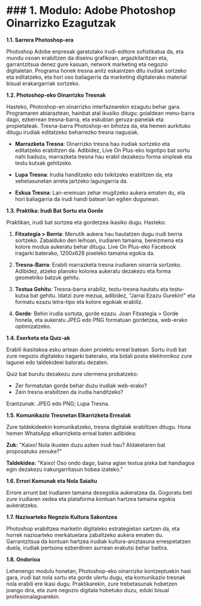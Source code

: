 # ### 1. Modulo: Adobe Photoshop Oinarrizko Ezagutzak

**1.1. Sarrera Photoshop-era**

Photoshop Adobe enpresak garatutako irudi-editore sofistikatua da, eta mundu osoan erabiltzen da diseinu grafikoan, argazkilaritzan eta, garrantzitsua denez gure kasuan, network marketing eta negozio digitaletan. Programa honek tresna anitz eskaintzen ditu irudiak sortzeko eta editatzeko, eta hori oso baliagarria da marketing digitalerako material bisual erakargarriak sortzeko.

**1.2. Photoshop-eko Oinarrizko Tresnak**

Hasteko, Photoshop-en oinarrizko interfazearekin ezagutu behar gara. Programaren abiaraztean, hainbat atal ikusiko ditugu: goialdean menu-barra dago, ezkerrean tresna-barra, eta eskubian geruza-panelak eta propietateak. Tresna-barra Photoshop-en bihotza da, eta hemen aurkituko ditugu irudiak editatzeko beharrezko tresna nagusiak.

- **Marrazketa Tresna**: Oinarrizko tresna hau irudiak sortzeko eta editatzeko erabiltzen da. Adibidez, Live On Plus-eko logotipo bat sortu nahi baduzu, marrazketa tresna hau erabil dezakezu forma sinpleak eta testu kutxak gehitzeko.

- **Lupa Tresna**: Irudia handitzeko edo txikitzeko erabiltzen da, eta xehetasunetan arreta jartzeko lagungarria da.

- **Eskua Tresna**: Lan-eremuan zehar mugitzeko aukera ematen du, eta hori baliagarria da irudi handi batean lan egiten dugunean.

**1.3. Praktika: Irudi Bat Sortu eta Gorde**

Praktikan, irudi bat sortzea eta gordetzea ikasiko dugu. Hasteko:

1. **Fitxategia > Berria**: Menutik aukera hau hautatzen dugu irudi berria sortzeko. Zabalduko den leihoan, irudiaren tamaina, bereizmena eta kolore modua aukeratu behar ditugu. Live On Plus-eko Facebook iragarki baterako, 1200x628 pixeleko tamaina egokia da.

2. **Tresna-Barra**: Erabili marrazketa tresna irudiaren oinarria sortzeko. Adibidez, atzeko planoko kolorea aukeratu dezakezu eta forma geometriko batzuk gehitu.

3. **Testua Gehitu**: Tresna-barra erabiliz, testu-tresna hautatu eta testu-kutxa bat gehitu. Idatzi zure mezua, adibidez, "Jarrai Ezazu Gurekin!" eta formatu ezazu letra-tipo eta kolore egokiak erabiliz.

4. **Gorde**: Behin irudia sortuta, gorde ezazu. Joan Fitxategia > Gorde honela, eta aukeratu JPEG edo PNG formatuan gordetzea, web-erako optimizatzeko.

**1.4. Eserketa eta Quiz-ak**

Erabili ikasitakoa esku artean duen proiektu erreal batean. Sortu irudi bat zure negozio digitaleko iragarki baterako, eta bidali posta elektronikoz zure lagunei edo taldekideei baloratu dezaten. 

Quiz bat burutu dezakezu zure ulermena probatzeko:

- Zer formatutan gorde behar duzu irudiak web-erako?
- Zein tresna erabiltzen da irudia handitzeko?

Erantzunak: JPEG edo PNG; Lupa Tresna.

**1.5. Komunikazio Tresnetan Elkarrizketa Errealak**

Zure taldekideekin komunikatzeko, tresna digitalak erabiltzen ditugu. Hona hemen WhatsApp elkarrizketa erreal baten adibidea:

**Zuk:** "Kaixo! Nola ikusten duzu azken irudi hau? Aldaketaren bat proposatuko zenuke?"

**Taldekidea:** "Kaixo! Oso ondo dago, baina agian testua pixka bat handiagoa egin dezakezu irakurgarritasun hobea izateko."

**1.6. Errori Komunak eta Nola Saiaitu**

Errore arrunt bat irudiaren tamaina desegokia aukeratzea da. Gogoratu beti zure irudiaren xedea eta plataforma kontuan hartzea tamaina egokia aukeratzeko.

**1.7. Nazioarteko Negozio Kultura Sakontzea**

Photoshop erabiltzea marketin digitaleko estrategietan sartzen da, eta horrek nazioarteko merkatuetara zabaltzeko aukera ematen du. Garrantzitsua da kontuan hartzea irudiak kultura-aniztasuna errespetatzen duela, irudiak pertsona ezberdinen aurrean erakutsi behar baitira.

**1.8. Ondorioa**

Lehenengo modulu honetan, Photoshop-eko oinarrizko kontzeptuekin hasi gara, irudi bat nola sortu eta gorde ulertu dugu, eta komunikazio tresnak nola erabili ere ikasi dugu. Praktikarekin, zure trebetasunak hobetzen joango dira, eta zure negozio digitala hobetuko duzu, eduki bisual profesionalagoarekin.